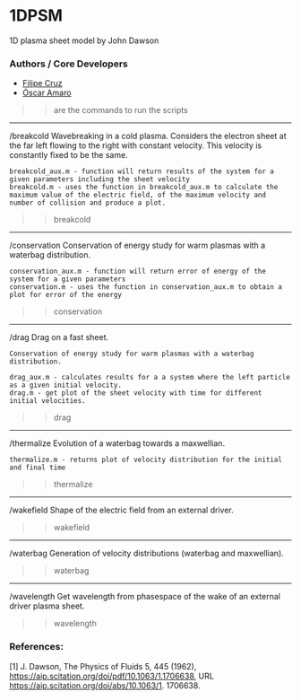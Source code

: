 # 1DPSM

1D plasma sheet model by John Dawson

###  Authors / Core Developers

  - [Filipe Cruz](https://github.com/filipe-dcruz)
  - [Óscar Amaro](https://github.com/OsAmaro)

  >> are the commands to run the scripts

  ---------------------------
  /breakcold
  	Wavebreaking in a cold plasma. Considers the electron sheet at the far left flowing to the right with constant velocity. This velocity is constantly fixed to be the same.

  	breakcold_aux.m - function will return results of the system for a given parameters including the sheet velocity
  	breakcold.m - uses the function in breakcold_aux.m to calculate the maximum value of the electric field, of the maximum velocity and number of collision and produce a plot.

  >> breakcold

  ---------------------------
  /conservation
  	Conservation of energy study for warm plasmas with a waterbag distribution.

  	conservation_aux.m - function will return error of energy of the system for a given parameters
  	conservation.m - uses the function in conservation_aux.m to obtain a plot for error of the energy

  >> conservation

  ---------------------------
  /drag
  	Drag on a fast sheet.

  	Conservation of energy study for warm plasmas with a waterbag distribution.

  	drag_aux.m - calculates results for a a system where the left particle as a given initial velocity.
  	drag.m - get plot of the sheet velocity with time for different initial velocities.

  >> drag

  ---------------------------
  /thermalize
  	Evolution of a waterbag towards a maxwellian.

  	thermalize.m - returns plot of velocity distribution for the initial and final time

  >> thermalize

  ---------------------------
  /wakefield
  	Shape of the electric field from an external driver.


  >> wakefield

  ---------------------------
  /waterbag
  	Generation of velocity distributions (waterbag and maxwellian).

  >> waterbag

  ---------------------------
  /wavelength
  	Get wavelength from phasespace of the wake of an external driver plasma sheet.

  >> wavelength

### References:

[1] J. Dawson, The Physics of Fluids 5, 445 (1962), https://aip.scitation.org/doi/pdf/10.1063/1.1706638, URL https://aip.scitation.org/doi/abs/10.1063/1. 1706638.
